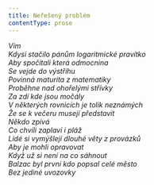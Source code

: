 ```yaml
---
title: Neřešený problém
contentType: prose
---
```


<section>

_Vím  
Kdysi stačilo pánům logaritmické pravítko  
Aby spočítali která odmocnina  
Se vejde do výstřihu  
Povinná maturita z matematiky  
Proběhne nad ohořelými střívky  
Za zdí kde jsou močály  
V některých rovnicích je tolik neznámých  
Že se k večeru musejí představit  
Někdo zpívá  
Co chvíli zaplaví i pláž  
Lidé si vymýšlejí dlouhé věty z provázků  
Aby je mohli opravovat  
Když už si není na co sáhnout  
Balzac byl první kdo popsal celé město  
Bez jediné uvozovky_

</section>
